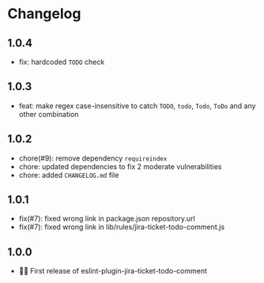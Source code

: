 # Changelog

## 1.0.4
* fix: hardcoded `TODO` check

## 1.0.3
* feat: make regex case-insensitive to catch `TODO`, `todo`, `Todo`, `ToDo` and any other combination

## 1.0.2
* chore(#9): remove dependency `requireindex`
* chore: updated dependencies to fix 2 moderate vulnerabilities
* chore: added `CHANGELOG.md` file

## 1.0.1
* fix(#7): fixed wrong link in package.json repository.url
* fix(#7): fixed wrong link in lib/rules/jira-ticket-todo-comment.js

## 1.0.0
* 🎉🎉 First release of eslint-plugin-jira-ticket-todo-comment
